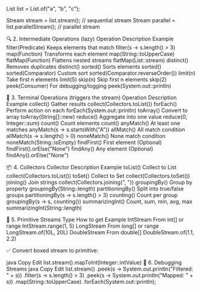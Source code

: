 List<String> list = List.of("a", "b", "c");

Stream<String> stream = list.stream();           // sequential stream
Stream<String> parallel = list.parallelStream(); // parallel stream


🔍 2. Intermediate Operations (lazy)
Operation	Description	Example
filter(Predicate)	Keeps elements that match	filter(s -> s.length() > 3)
map(Function)	Transforms each element	map(String::toUpperCase)
flatMap(Function)	Flattens nested streams	flatMap(List::stream)
distinct()	Removes duplicates	distinct()
sorted()	Sorts elements	sorted()
sorted(Comparator)	Custom sort	sorted(Comparator.reverseOrder())
limit(n)	Take first n elements	limit(5)
skip(n)	Skip first n elements	skip(2)
peek(Consumer)	For debugging/logging	peek(System.out::println)

🎯 3. Terminal Operations (triggers the stream)
Operation	Description	Example
collect()	Gather results	collect(Collectors.toList())
forEach()	Perform action on each	forEach(System.out::println)
toArray()	Convert to array	toArray(String[]::new)
reduce()	Aggregate into one value	reduce(0, Integer::sum)
count()	Count elements	count()
anyMatch()	At least one matches	anyMatch(s -> s.startsWith("A"))
allMatch()	All match condition	allMatch(s -> s.length() > 0)
noneMatch()	None match condition	noneMatch(String::isEmpty)
findFirst()	First element (Optional)	findFirst().orElse("None")
findAny()	Any element (Optional)	findAny().orElse("None")

📦 4. Collectors
Collector	Description	Example
toList()	Collect to List	collect(Collectors.toList())
toSet()	Collect to Set	collect(Collectors.toSet())
joining()	Join strings	collect(Collectors.joining(", "))
groupingBy()	Group by property	groupingBy(String::length)
partitioningBy()	Split into true/false groups	partitioningBy(s -> s.length() > 3)
counting()	Count per group	groupingBy(s -> s, counting())
summarizingInt()	Count, sum, min, avg, max	summarizingInt(String::length)

🔁 5. Primitive Streams
Type	How to get	Example
IntStream	From int[] or range	IntStream.range(1, 5)
LongStream	From long[] or range	LongStream.of(10L, 20L)
DoubleStream	From double[]	DoubleStream.of(1.1, 2.2)

✅ Convert boxed stream to primitive:

java
Copy
Edit
list.stream().mapToInt(Integer::intValue)
🧪 6. Debugging Streams
java
Copy
Edit
list.stream()
    .peek(s -> System.out.println("Filtered: " + s))
    .filter(s -> s.length() > 3)
    .peek(s -> System.out.println("Mapped: " + s))
    .map(String::toUpperCase)
    .forEach(System.out::println);
